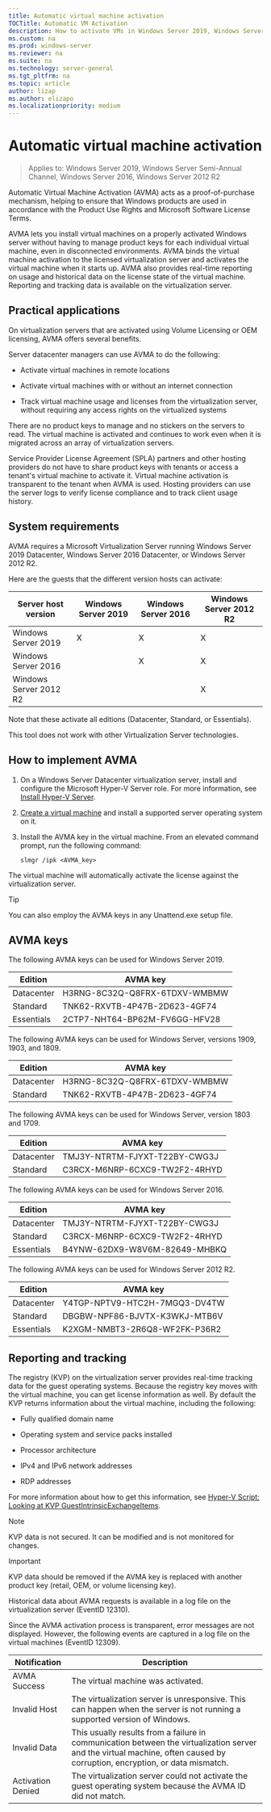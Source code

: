 ```yaml
---
title: Automatic virtual machine activation
TOCTitle: Automatic VM Activation
description: How to activate VMs in Windows Server 2019, Windows Server 2016, and Windows Server 2012 R2
ms.custom: na
ms.prod: windows-server
ms.reviewer: na
ms.suite: na
ms.technology: server-general
ms.tgt_pltfrm: na
ms.topic: article
author: lizap
ms.author: elizapo
ms.localizationpriority: medium
---
```


# Automatic virtual machine activation

> Applies to: Windows Server 2019, Windows Server Semi-Annual Channel, Windows Server 2016, Windows Server 2012 R2

Automatic Virtual Machine Activation (AVMA) acts as a proof-of-purchase mechanism, helping to ensure that Windows products are used in accordance with the Product Use Rights and Microsoft Software License Terms.

AVMA lets you install virtual machines on a properly activated Windows server without having to manage product keys for each individual virtual machine, even in disconnected environments. AVMA binds the virtual machine activation to the licensed virtualization server and activates the virtual machine when it starts up. AVMA also provides real-time reporting on usage and historical data on the license state of the virtual machine. Reporting and tracking data is available on the virtualization server.

## Practical applications

On virtualization servers that are activated using Volume Licensing or OEM licensing, AVMA offers several benefits.

Server datacenter managers can use AVMA to do the following:

  - Activate virtual machines in remote locations

  - Activate virtual machines with or without an internet connection

  - Track virtual machine usage and licenses from the virtualization server, without requiring any access rights on the virtualized systems

There are no product keys to manage and no stickers on the servers to read. The virtual machine is activated and continues to work even when it is migrated across an array of virtualization servers.

Service Provider License Agreement (SPLA) partners and other hosting providers do not have to share product keys with tenants or access a tenant's virtual machine to activate it. Virtual machine activation is transparent to the tenant when AVMA is used. Hosting providers can use the server logs to verify license compliance and to track client usage history.

## System requirements

AVMA requires a Microsoft Virtualization Server running Windows Server 2019 Datacenter, Windows Server 2016 Datacenter, or Windows Server 2012 R2. 

Here are the guests that the different version hosts can activate:

|Server host version|Windows Server 2019|Windows Server 2016|Windows Server 2012 R2|
|-|-|-|-|
|Windows Server 2019|X|X|X|
|Windows Server 2016| |X|X|
|Windows Server 2012 R2| ||X|

Note that these activate all editions (Datacenter, Standard, or Essentials).

This tool does not work with other Virtualization Server technologies.

## How to implement AVMA

1.  On a Windows Server Datacenter virtualization server, install and configure the Microsoft Hyper-V Server role. For more information, see [Install Hyper-V Server](../virtualization/hyper-v/get-started/install-the-hyper-v-role-on-windows-server.md).

2.  [Create a virtual machine](../virtualization/hyper-v/get-started/create-a-virtual-machine-in-hyper-v.md) and install a supported server operating system on it.

3.  Install the AVMA key in the virtual machine. From an elevated command prompt, run the following command:
    
    ``` 
    slmgr /ipk <AVMA_key>  
    ```

The virtual machine will automatically activate the license against the virtualization server.


> [!TIP]
> You can also employ the AVMA keys in any Unattend.exe setup file.


## AVMA keys

The following AVMA keys can be used for Windows Server 2019.

|Edition|	AVMA key|
|-|-|
|Datacenter|	H3RNG-8C32Q-Q8FRX-6TDXV-WMBMW|
|Standard|	TNK62-RXVTB-4P47B-2D623-4GF74|
|Essentials|	2CTP7-NHT64-BP62M-FV6GG-HFV28|
 
The following AVMA keys can be used for Windows Server, versions 1909, 1903, and 1809.

|Edition|	AVMA key|
|-|-|
|Datacenter|	H3RNG-8C32Q-Q8FRX-6TDXV-WMBMW|
|Standard|	TNK62-RXVTB-4P47B-2D623-4GF74|

The following AVMA keys can be used for Windows Server, version 1803 and 1709.

|Edition|AVMA key|
|-|-|
|Datacenter|TMJ3Y-NTRTM-FJYXT-T22BY-CWG3J|
|Standard|C3RCX-M6NRP-6CXC9-TW2F2-4RHYD|


The following AVMA keys can be used for Windows Server 2016.

|Edition|AVMA key|
|-|-|
|Datacenter|TMJ3Y-NTRTM-FJYXT-T22BY-CWG3J|
|Standard|C3RCX-M6NRP-6CXC9-TW2F2-4RHYD|
|Essentials|B4YNW-62DX9-W8V6M-82649-MHBKQ|


The following AVMA keys can be used for Windows Server 2012 R2.

|Edition|AVMA key|
|-|-|
|Datacenter|Y4TGP-NPTV9-HTC2H-7MGQ3-DV4TW|
|Standard|DBGBW-NPF86-BJVTX-K3WKJ-MTB6V|
|Essentials|K2XGM-NMBT3-2R6Q8-WF2FK-P36R2|

## Reporting and tracking

The registry (KVP) on the virtualization server provides real-time tracking data for the guest operating systems. Because the registry key moves with the virtual machine, you can get license information as well. By default the KVP returns information about the virtual machine, including the following:

  - Fully qualified domain name

  - Operating system and service packs installed

  - Processor architecture

  - IPv4 and IPv6 network addresses

  - RDP addresses

For more information about how to get this information, see [Hyper-V Script: Looking at KVP GuestIntrinsicExchangeItems](https://blogs.msdn.com/b/virtual_pc_guy/archive/2008/11/18/hyper-v-script-looking-at-kvp-guestintrinsicexchangeitems.aspx).


> [!NOTE]
> KVP data is not secured. It can be modified and is not monitored for changes.



> [!IMPORTANT]
> KVP data should be removed if the AVMA key is replaced with another product key (retail, OEM, or volume licensing key).


Historical data about AVMA requests is available in a log file on the virtualization server (EventID 12310).

Since the AVMA activation process is transparent, error messages are not displayed. However, the following events are captured in a log file on the virtual machines (EventID 12309).

|Notification|Description|
|-|-|
|AVMA Success|The virtual machine was activated.|
|Invalid Host|The virtualization server is unresponsive. This can happen when the server is not running a supported version of Windows.|
|Invalid Data|This usually results from a failure in communication between the virtualization server and the virtual machine, often caused by corruption, encryption, or data mismatch.|
|Activation Denied|The virtualization server could not activate the guest operating system because the AVMA ID did not match.|

